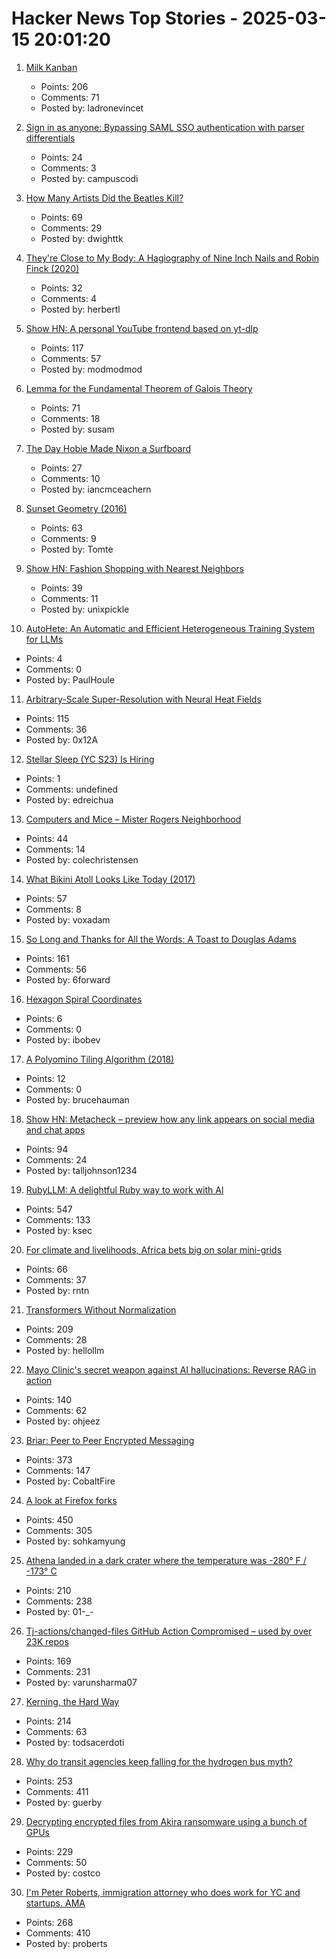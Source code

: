 # Hacker News Top Stories - 2025-03-15 20:01:20

1. [Milk Kanban](https://brodzinski.com/2025/03/milk-kanban.html)
   - Points: 206
   - Comments: 71
   - Posted by: ladronevincet

2. [Sign in as anyone: Bypassing SAML SSO authentication with parser differentials](https://github.blog/security/sign-in-as-anyone-bypassing-saml-sso-authentication-with-parser-differentials/)
   - Points: 24
   - Comments: 3
   - Posted by: campuscodi

3. [How Many Artists Did the Beatles Kill?](https://www.cantgetmuchhigher.com/p/how-many-artists-did-the-beatles)
   - Points: 69
   - Comments: 29
   - Posted by: dwighttk

4. [They're Close to My Body: A Hagiography of Nine Inch Nails and Robin Finck (2020)](https://www.thewhitereview.org/feature/theyre-really-close-to-my-body/)
   - Points: 32
   - Comments: 4
   - Posted by: herbertl

5. [Show HN: A personal YouTube frontend based on yt-dlp](https://github.com/christian-fei/my-yt)
   - Points: 117
   - Comments: 57
   - Posted by: modmodmod

6. [Lemma for the Fundamental Theorem of Galois Theory](https://susam.net/lemma-for-ftgt.html)
   - Points: 71
   - Comments: 18
   - Posted by: susam

7. [The Day Hobie Made Nixon a Surfboard](https://www.surfer.com/culture/the-day-hobie-made-nixon-a-surfboard)
   - Points: 27
   - Comments: 10
   - Posted by: iancmceachern

8. [Sunset Geometry (2016)](https://www.shapeoperator.com/2016/12/12/sunset-geometry/)
   - Points: 63
   - Comments: 9
   - Posted by: Tomte

9. [Show HN: Fashion Shopping with Nearest Neighbors](https://vibewall.shop/)
   - Points: 39
   - Comments: 11
   - Posted by: unixpickle

10. [AutoHete: An Automatic and Efficient Heterogeneous Training System for LLMs](https://arxiv.org/abs/2503.01890)
   - Points: 4
   - Comments: 0
   - Posted by: PaulHoule

11. [Arbitrary-Scale Super-Resolution with Neural Heat Fields](https://therasr.github.io/)
   - Points: 115
   - Comments: 36
   - Posted by: 0x12A

12. [Stellar Sleep (YC S23) Is Hiring](https://www.ycombinator.com/companies/stellar-sleep/jobs/Yb9IzAW-founding-product-engineer)
   - Points: 1
   - Comments: undefined
   - Posted by: edreichua

13. [Computers and Mice – Mister Rogers Neighborhood](https://misterrogers.org/episodes/computers-and-mice/)
   - Points: 44
   - Comments: 14
   - Posted by: colechristensen

14. [What Bikini Atoll Looks Like Today (2017)](https://medium.com/stanford-magazine/stanford-research-on-effects-of-radioactivity-from-bikini-atoll-nuclear-tests-on-coral-and-crab-dna-48459144020c)
   - Points: 57
   - Comments: 8
   - Posted by: voxadam

15. [So Long and Thanks for All the Words: A Toast to Douglas Adams](https://multiverseemployeehandbook.com/blog/adams-birthday-toast/)
   - Points: 161
   - Comments: 56
   - Posted by: 6forward

16. [Hexagon Spiral Coordinates](https://www.redblobgames.com/blog/2025-03-12-hexagon-spiral-coordinates/)
   - Points: 6
   - Comments: 0
   - Posted by: ibobev

17. [A Polyomino Tiling Algorithm (2018)](https://gfredericks.com/blog/99)
   - Points: 12
   - Comments: 0
   - Posted by: brucehauman

18. [Show HN: Metacheck – preview how any link appears on social media and chat apps](https://metacheck.appstate.co/)
   - Points: 94
   - Comments: 24
   - Posted by: talljohnson1234

19. [RubyLLM: A delightful Ruby way to work with AI](https://github.com/crmne/ruby_llm)
   - Points: 547
   - Comments: 133
   - Posted by: ksec

20. [For climate and livelihoods, Africa bets big on solar mini-grids](https://knowablemagazine.org/content/article/technology/2025/nigeria-bets-on-solar-minigrids-for-climate-livelihood)
   - Points: 66
   - Comments: 37
   - Posted by: rntn

21. [Transformers Without Normalization](https://jiachenzhu.github.io/DyT/)
   - Points: 209
   - Comments: 28
   - Posted by: hellollm

22. [Mayo Clinic's secret weapon against AI hallucinations: Reverse RAG in action](https://venturebeat.com/ai/mayo-clinic-secret-weapon-against-ai-hallucinations-reverse-rag-in-action/)
   - Points: 140
   - Comments: 62
   - Posted by: ohjeez

23. [Briar: Peer to Peer Encrypted Messaging](https://briarproject.org/how-it-works/)
   - Points: 373
   - Comments: 147
   - Posted by: CobaltFire

24. [A look at Firefox forks](https://lwn.net/Articles/1012453/)
   - Points: 450
   - Comments: 305
   - Posted by: sohkamyung

25. [Athena landed in a dark crater where the temperature was -280° F / -173° C](https://arstechnica.com/space/2025/03/athena-landed-in-a-dark-crater-where-the-temperature-was-minus-280-f/)
   - Points: 210
   - Comments: 238
   - Posted by: 01-_-

26. [Tj-actions/changed-files GitHub Action Compromised – used by over 23K repos](https://www.stepsecurity.io/blog/harden-runner-detection-tj-actions-changed-files-action-is-compromised)
   - Points: 169
   - Comments: 231
   - Posted by: varunsharma07

27. [Kerning, the Hard Way](https://home.octetfont.com/blog/kerning-hard.html)
   - Points: 214
   - Comments: 63
   - Posted by: todsacerdoti

28. [Why do transit agencies keep falling for the hydrogen bus myth?](https://cleantechnica.com/2025/03/13/why-do-transit-agencies-keep-falling-for-the-hydrogen-bus-myth/)
   - Points: 253
   - Comments: 411
   - Posted by: guerby

29. [Decrypting encrypted files from Akira ransomware using a bunch of GPUs](https://tinyhack.com/2025/03/13/decrypting-encrypted-files-from-akira-ransomware-linux-esxi-variant-2024-using-a-bunch-of-gpus/)
   - Points: 229
   - Comments: 50
   - Posted by: costco

30. [I'm Peter Roberts, immigration attorney who does work for YC and startups. AMA](undefined)
   - Points: 268
   - Comments: 410
   - Posted by: proberts

